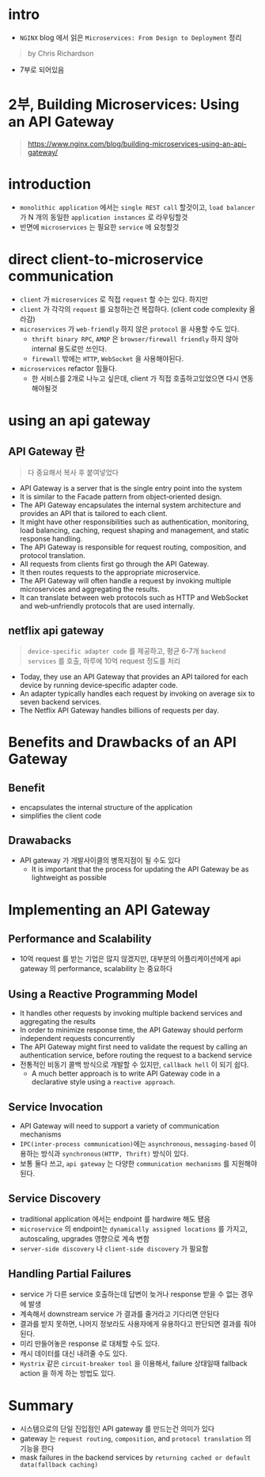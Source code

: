 # intro
- `NGINX` blog 에서 읽은 `Microservices: From Design to Deployment` 정리
> by Chris Richardson
- 7부로 되어있음

# 2부, Building Microservices: Using an API Gateway
> https://www.nginx.com/blog/building-microservices-using-an-api-gateway/

# introduction 
- `monolithic application` 에서는 `single REST call` 할것이고, `load balancer` 가 N 개의 동일한 `application instances` 로 라우팅할것 
- 반면에 `microservices` 는 필요한 `service` 에 요청할것

# direct client-to-microservice communication 
- `client` 가 `microservices` 로 직접 `request` 할 수는 있다. 
하지만
- `client` 가 각각의 `request` 를 요청하는건 복잡하다. (client code complexity 올라감)
- `microservices` 가 `web-friendly` 하지 않은 `protocol` 을 사용할 수도 있다. 
  - `thrift binary RPC`, `AMQP` 은 `browser/firewall friendly` 하지 않아 internal 용도로만 쓰인다. 
  - `firewall` 밖에는 `HTTP`, `WebSocket` 을 사용해야된다.
- `microservices` refactor 힘들다. 
  - 한 서비스를 2개로 나누고 싶은데, client 가 직접 호출하고있었으면 다시 연동해야될것 
  
# using an api gateway
## API Gateway 란 
> 다 중요해서 복사 후 붙여넣었다
- API Gateway is a server that is the single entry point into the system
- It is similar to the Facade pattern from object‑oriented design.
- The API Gateway encapsulates the internal system architecture and provides an API that is tailored to each client.
- It might have other responsibilities such as authentication, monitoring, load balancing, caching, request shaping and management, and static response handling.
- The API Gateway is responsible for request routing, composition, and protocol translation.
- All requests from clients first go through the API Gateway.
- It then routes requests to the appropriate microservice. 
- The API Gateway will often handle a request by invoking multiple microservices and aggregating the results.
- It can translate between web protocols such as HTTP and WebSocket and web‑unfriendly protocols that are used internally.

## netflix api gateway 
> `device-specific adapter code` 를 제공하고, 평균 6-7개 `backend services` 를 호출, 하루에 10억 request 정도를 처리
- Today, they use an API Gateway that provides an API tailored for each device by running device‑specific adapter code.
- An adapter typically handles each request by invoking on average six to seven backend services.
- The Netflix API Gateway handles billions of requests per day.

# Benefits and Drawbacks of an API Gateway
## Benefit
- encapsulates the internal structure of the application 
- simplifies the client code

## Drawabacks
- API gateway 가 개발사이클의 병목지점이 될 수도 있다
  -  It is important that the process for updating the API Gateway be as lightweight as possible
  
# Implementing an API Gateway
## Performance and Scalability
- 10억 request 를 받는 기업은 많지 않겠지만, 대부분의 어플리케이션에게 api gateway 의 performance, scalability 는 중요하다

## Using a Reactive Programming Model
- It handles other requests by invoking multiple backend services and aggregating the results
- In order to minimize response time, the API Gateway should perform independent requests concurrently
- The API Gateway might first need to validate the request by calling an authentication service, before routing the request to a backend service
- 전통적인 비동기 콜백 방식으로 개발할 수 있지만, `callback hell` 이 되기 쉽다.
  - A much better approach is to write API Gateway code in a declarative style using a `reactive approach`.

## Service Invocation
- API Gateway will need to support a variety of communication mechanisms
- `IPC(inter-process communication)`에는 `asynchronous`, `messaging-based` 이용하는 방식과 `synchronous(HTTP, Thrift)` 방식이 있다.
- 보통 둘다 쓰고, `api gateway` 는 다양한 `communication mechanisms` 를 지원해야된다.

## Service Discovery
- traditional application 에서는 endpoint 를 hardwire 해도 됐음
- `microservice` 의 endpoint는 `dynamically assigned locations` 를 가지고, autoscaling, upgrades 영향으로 계속 변함
- `server-side discovery` 나 `client-side discovery` 가 필요함

## Handling Partial Failures
- service 가 다른 service 호출하는데 답변이 늦거나 response 받을 수 없는 경우에 발생 
- 계속해서 downstream service 가 결과를 줄거라고 기다리면 안된다
- 결과를 받지 못하면, 나머지 정보라도 사용자에게 유용하다고 판단되면 결과를 줘야된다.
- 미리 만들어놓은 response 로 대체할 수도 있다.
- 캐시 데이터를 대신 내려줄 수도 있다.
- `Hystrix` 같은 `circuit-breaker tool` 을 이용해서, failure 상태일때 fallback action 을 하게 하는 방법도 있다.


# Summary
- 시스템으로의 단일 진입점인 API gateway 를 만드는건 의미가 있다
- gateway 는 `request routing`, `composition`, and `protocol translation` 의 기능을 한다
- mask failures in the backend services by `returning cached or default data(fallback caching)`
